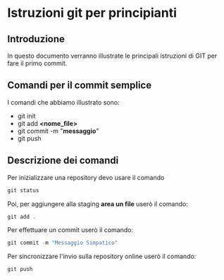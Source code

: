 # Istruzioni git per principianti
## Introduzione 
In questo documento verranno illustrate le principali istruzioni di GIT per fare il primo commit. 

## Comandi per il commit semplice 

I comandi che abbiamo illustrato sono:

- git init 
- git add **<nome_file>**
- git commit -m "**messaggio**"
- git push 

## Descrizione dei comandi 
Per inizializzare una repository devo usare il comando 
```powershell
git status 
```
Poi, per aggiungere alla staging **area un file** userò il comando: 
```powershell
git add . 
```
Per effettuare un commit userò il comando:
```powershell 
git commit -m "Messaggio Simpatico"
```
Per sincronizzare l'invio sulla repository online userò il comando:
```powershell
git push
```
